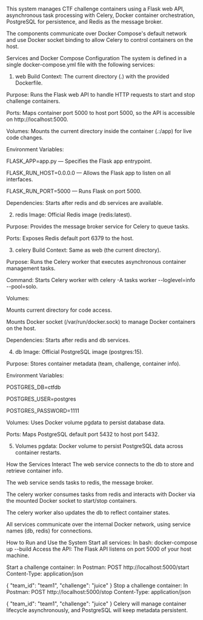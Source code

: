This system manages CTF challenge containers using a Flask web API, asynchronous task processing with Celery, Docker container orchestration, PostgreSQL for persistence, and Redis as the message broker.

The components communicate over Docker Compose's default network and use Docker socket binding to allow Celery to control containers on the host.

Services and Docker Compose Configuration
The system is defined in a single docker-compose.yml file with the following services:

1. web
Build Context: The current directory (.) with the provided Dockerfile.

Purpose: Runs the Flask web API to handle HTTP requests to start and stop challenge containers.

Ports: Maps container port 5000 to host port 5000, so the API is accessible on http://localhost:5000.

Volumes: Mounts the current directory inside the container (.:/app) for live code changes.

Environment Variables:

FLASK_APP=app.py — Specifies the Flask app entrypoint.

FLASK_RUN_HOST=0.0.0.0 — Allows the Flask app to listen on all interfaces.

FLASK_RUN_PORT=5000 — Runs Flask on port 5000.

Dependencies: Starts after redis and db services are available.

2. redis
Image: Official Redis image (redis:latest).

Purpose: Provides the message broker service for Celery to queue tasks.

Ports: Exposes Redis default port 6379 to the host.

3. celery
Build Context: Same as web (the current directory).

Purpose: Runs the Celery worker that executes asynchronous container management tasks.

Command: Starts Celery worker with celery -A tasks worker --loglevel=info --pool=solo.

Volumes:

Mounts current directory for code access.

Mounts Docker socket (/var/run/docker.sock) to manage Docker containers on the host.

Dependencies: Starts after redis and db services.

4. db
Image: Official PostgreSQL image (postgres:15).

Purpose: Stores container metadata (team, challenge, container info).

Environment Variables:

POSTGRES_DB=ctfdb

POSTGRES_USER=postgres

POSTGRES_PASSWORD=1111

Volumes: Uses Docker volume pgdata to persist database data.

Ports: Maps PostgreSQL default port 5432 to host port 5432.

5. Volumes
pgdata: Docker volume to persist PostgreSQL data across container restarts.

How the Services Interact
The web service connects to the db to store and retrieve container info.

The web service sends tasks to redis, the message broker.

The celery worker consumes tasks from redis and interacts with Docker via the mounted Docker socket to start/stop containers.

The celery worker also updates the db to reflect container states.

All services communicate over the internal Docker network, using service names (db, redis) for connections.

How to Run and Use the System
Start all services:
In bash: docker-compose up --build
Access the API:
The Flask API listens on port 5000 of your host machine.

Start a challenge container:
In Postman:
POST http://localhost:5000/start
Content-Type: application/json

{
  "team_id": "team1",
  "challenge": "juice"
}
Stop a challenge container:
In Postman:
POST http://localhost:5000/stop
Content-Type: application/json

{
  "team_id": "team1",
  "challenge": "juice"
}
Celery will manage container lifecycle asynchronously, and PostgreSQL will keep metadata persistent.

